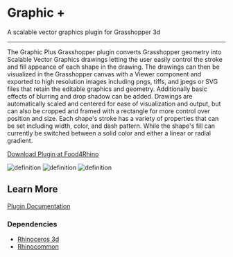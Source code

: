# Graphic +
A scalable vector graphics plugin for Grasshopper 3d

---

The Graphic Plus Grasshopper plugin converts Grasshopper geometry into Scalable Vector Graphics drawings letting the user easily control the stroke and fill appeance of each shape in the drawing. The drawings can then be visualized in the Grasshopper canvas with a Viewer component and exported to high resolution images including pngs, tiffs, and jpegs or SVG files that retain the editable graphics and geometry. Additionally basic effects of blurring and drop shadow can be added. Drawings are automatically scaled and centered for ease of visualization and output, but can also be cropped and framed with a rectangle for more control over position and size. Each shape's stroke has a variety of properties that can be set including width, color, and dash pattern. While the shape's fill can currently be switched between a solid color and either a linear or radial gradient.

[Download Plugin at Food4Rhino](https://www.food4rhino.com/en/app/graphic)

![definition](https://user-images.githubusercontent.com/25797596/158474370-efc29a78-e9a9-4bc8-8037-5fdcd8d05802.png)
![definition](https://user-images.githubusercontent.com/25797596/158474375-292435f5-bb42-4f4b-b363-f0ed2de681a1.png)
![definition](https://user-images.githubusercontent.com/25797596/158474352-c4f6d6dc-27cf-4f5d-9dcc-8f3ab64325ca.png)

## Learn More

[Plugin Documentation](https://interopxyz.gitbook.io/graphic-plus/)

### Dependencies
 - [Rhinoceros 3d](https://www.rhino3d.com/)
 - [Rhinocommon](https://www.nuget.org/packages/RhinoCommon/5.12.50810.13095)

